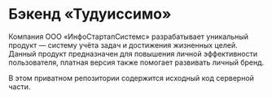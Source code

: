 # Бэкенд «Тудуиссимо»

Компания ООО «ИнфоСтартапСистемс» разрабатывает уникальный продукт — систему учёта задач и достижения жизненных целей. Данный продукт предназначен для повышения личной эффективности пользователя, платная версия также помогает развивать личный бренд.

В этом приватном репозитории содержится исходный код серверной части.
